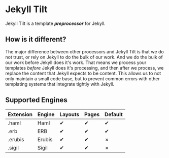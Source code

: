 # Jekyll Tilt

Jekyll Tilt is a template ***preprocessor*** for Jekyll.

## How is it different?

The major difference between other processors and Jekyll Tilt is that we do not trust, or rely on Jekyll to do the bulk of our work. And we do the bulk of our work before Jekyll does it's work.  That means we process your templates *before* Jekyll does it's processing, and then after we process, we replace the content that Jekyll expects to be content.  This allows us to not only maintain a small code base, but to prevent common errors with other templating systems that integrate tightly with Jekyll.

## Supported Engines

| Extension | Engine | Layouts | Pages | Default |
| --------- | ------ | ------- | ----- | ------- |
| .haml     | Haml   | ✔       | ✔    | ✔       |
| .erb      | ERB    | ✔       | ✔    | ✔       |
| .erubis   | Erubis | ✔       | ✔    | ✗       |
| .sigil    | Sigil  | ✔       | ✔    | ✗       |
